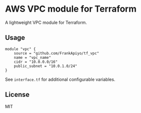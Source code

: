 # AWS VPC module for Terraform

A lightweight VPC module for Terraform.

## Usage

```
module "vpc" {
    source = "github.com/FrankApiyo/tf_vpc"
    name = "vpc_name"
    cidr = "10.0.0.0/16"
    public_subnet = "10.0.1.0/24"
}
```
See `interface.tf` for additional configurable variables.

## License

MIT
